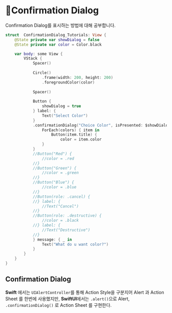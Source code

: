 
# Confirmation Dialog

Confirmation Dialog를 표시하는 방법에 대해 공부합니다.

```swift
struct  ConfirmationDialog_Tutorials: View {
    @State private var showDialog = false
    @State private var color = Color.black

    var body: some View {
        VStack {
            Spacer()
            
            Circle()
                .frame(width: 200, height: 200)
                .foregroundColor(color)
            
            Spacer()
            
            Button {
                showDialog = true
            } label: {
                Text("Select Color")
            }
            .confirmationDialog("Choice Color", isPresented: $showDialog, presenting: ColorData.samples) { (colors) in
                ForEach(colors) { item in
                    Button(item.title) {
                        color = item.color
                }
            }
            //Button("Red") {
                //color = .red
            //}
            //Button("Green") {
                //color = .green
            //}
            //Button("Blue") {
                //color = .blue
            //}
            //Button(role: .cancel) {
            //} label: {
                //Text("Cancel")
            //}
            //Button(role: .destructive) {
                //color = .black
            //} label: {
                //Text("Destructive")
            //}
            } message: { _ in
                Text("What do u want color?")
            }
        }
    }
}
```

## Confirmation Dialog

**Swift** 에서는 `UIAlertController`를 통해 Action Style을 구분지어 Alert 과 Action Sheet 를 한번에 사용했지만,
**SwiftUI**에서는 `.alert()`으로 Alert, `.confirmationDialog()` 로 Action Sheet 를 구현한다.
